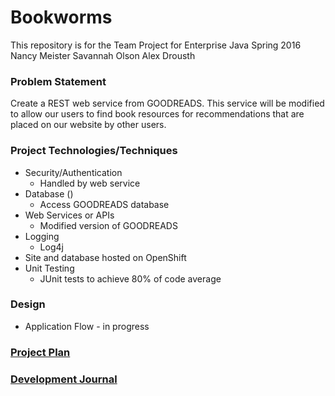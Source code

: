 # Bookworms

This repository is for the Team Project for Enterprise Java Spring 2016
Nancy Meister
Savannah Olson
Alex Drousth

### Problem Statement

Create a REST web service from GOODREADS. This service will be modified to allow our users to find book resources for 
recommendations that are placed on our website by other users.

### Project Technologies/Techniques

* Security/Authentication
    * Handled by web service
* Database ()
    * Access GOODREADS database
* Web Services or APIs
	* Modified version of GOODREADS
* Logging
	* Log4j
* Site and database hosted on OpenShift
* Unit Testing
    * JUnit tests to achieve 80% of code average 

### Design

* Application Flow - in progress

### [Project Plan](ProjectPlan.md)

### [Development Journal](Journal.md)
